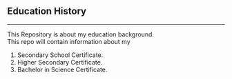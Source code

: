 ## Education History

---

This Repository is about my education background.  
This repo will contain information about my

1. Secondary School Certificate.
2. Higher Secondary Certificate.
3. Bachelor in Science Certificate.

